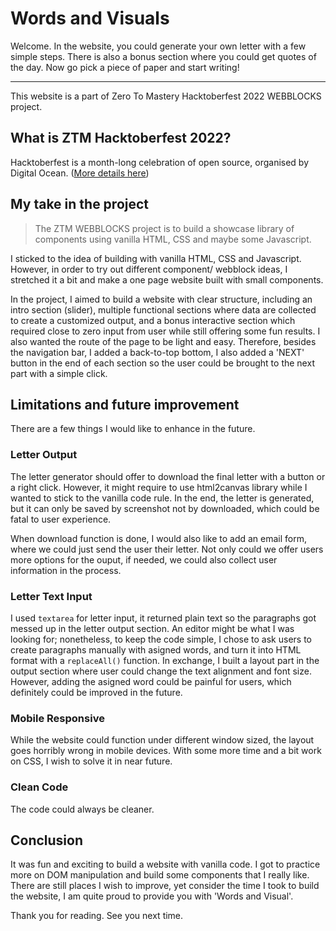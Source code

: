 <h1>Words and Visuals</h1>
<p>Welcome. In the website, you could generate your own letter with a few simple steps. There is also a bonus section where you could get quotes of the day. Now go pick a piece of paper and start writing!</p>
<hr>
<p>This website is a part of Zero To Mastery Hacktoberfest 2022 WEBBLOCKS project.</p>
<h2>What is ZTM Hacktoberfest 2022?</h2>
<p>Hacktoberfest is a month-long celebration of open source, organised by Digital Ocean. (<a href='https://github.com/zero-to-mastery/Hacktoberfest-2022/blob/master/README.md#what-is-hacktoberfest'>More details here</a>)</p>
<h2>My take in the project</h2>
<blockquote>The ZTM WEBBLOCKS project is to build a showcase library of components using vanilla HTML, CSS and maybe some Javascript.</blockquote>
<p>I sticked to the idea of building with vanilla HTML, CSS and Javascript. However, in order to try out different component/ webblock ideas, I stretched it a bit and make a one page website built with small components.</p>
<p>In the project, I aimed to build a website with clear structure, including an intro section (slider), multiple functional sections where data are collected to create a customized output, and a bonus interactive section which required close to zero input from user while still offering some fun results. I also wanted the route of the page to be light and easy. Therefore, besides the navigation bar, I added a back-to-top bottom, I also added a 'NEXT' button in the end of each section so the user could be brought to the next part with a simple click.</p>
<h2>Limitations and future improvement</h2>
<p>There are a few things I would like to enhance in the future.</p>
<h3>Letter Output</h3>
<p>The letter generator should offer to download the final letter with a button or a right click. However, it might require to use html2canvas library while I wanted to stick to the vanilla code rule. In the end, the letter is generated, but it can only be saved by screenshot not by downloaded, which could be fatal to user experience.</p>
<p>When download function is done, I would also like to add an email form, where we could just send the user their letter. Not only could we offer users more options for the ouput, if needed, we could also collect user information in the process.</p>
<h3>Letter Text Input</h3>
<p>I used <code>textarea</code> for letter input, it returned plain text so the paragraphs got messed up in the letter output section. An editor might be what I was looking for; nonetheless, to keep the code simple, I chose to ask users to create paragraphs manually with asigned words, and turn it into HTML format with a <code>replaceAll()</code> function. In exchange, I built a layout part in the output section where user could change the text alignment and font size. However, adding the asigned word could be painful for users, which definitely could be improved in the future.</p>
<h3>Mobile Responsive</h3>
<p>While the website could function under different window sized, the layout goes horribly wrong in mobile devices. With some more time and a bit work on CSS, I wish to solve it in near future.</p>
<h3>Clean Code</h3>
<p>The code could always be cleaner.</p>
<h2>Conclusion</h2>
<p>It was fun and exciting to build a website with vanilla code. I got to practice more on DOM manipulation and build some components that I really like. There are still places I wish to improve, yet consider the time I took to build the website, I am quite proud to provide you with 'Words and Visual'.</p>
<p>Thank you for reading. See you next time.</p>
